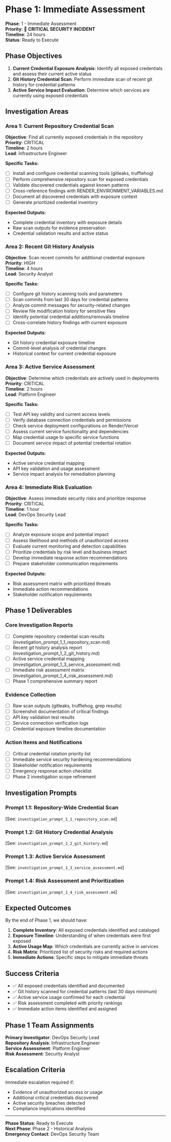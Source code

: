 # Phase 1: Immediate Assessment

**Phase**: 1 - Immediate Assessment  
**Priority**: 🚨 **CRITICAL SECURITY INCIDENT**  
**Timeline**: 24 hours  
**Status**: Ready to Execute  

## Phase Objectives

1. **Current Credential Exposure Analysis**: Identify all exposed credentials and assess their current active status
2. **Git History Credential Scan**: Perform immediate scan of recent git history for credential patterns
3. **Active Service Impact Evaluation**: Determine which services are currently using exposed credentials

## Investigation Areas

### Area 1: Current Repository Credential Scan
**Objective**: Find all currently exposed credentials in the repository  
**Priority**: CRITICAL  
**Timeline**: 2 hours  
**Lead**: Infrastructure Engineer  

**Specific Tasks:**
- [ ] Install and configure credential scanning tools (gitleaks, trufflehog)
- [ ] Perform comprehensive repository scan for exposed credentials
- [ ] Validate discovered credentials against known patterns
- [ ] Cross-reference findings with RENDER_ENVIRONMENT_VARIABLES.md
- [ ] Document all discovered credentials with exposure context
- [ ] Generate prioritized credential inventory

**Expected Outputs:**
- Complete credential inventory with exposure details
- Raw scan outputs for evidence preservation
- Credential validation results and active status

### Area 2: Recent Git History Analysis  
**Objective**: Scan recent commits for additional credential exposure  
**Priority**: HIGH  
**Timeline**: 4 hours  
**Lead**: Security Analyst  

**Specific Tasks:**
- [ ] Configure git history scanning tools and parameters
- [ ] Scan commits from last 30 days for credential patterns
- [ ] Analyze commit messages for security-related changes
- [ ] Review file modification history for sensitive files
- [ ] Identify potential credential additions/removals timeline
- [ ] Cross-correlate history findings with current exposure

**Expected Outputs:**
- Git history credential exposure timeline
- Commit-level analysis of credential changes
- Historical context for current credential exposure

### Area 3: Active Service Assessment
**Objective**: Determine which credentials are actively used in deployments  
**Priority**: CRITICAL  
**Timeline**: 2 hours  
**Lead**: Platform Engineer  

**Specific Tasks:**
- [ ] Test API key validity and current access levels
- [ ] Verify database connection credentials and permissions
- [ ] Check service deployment configurations on Render/Vercel
- [ ] Assess current service functionality and dependencies
- [ ] Map credential usage to specific service functions
- [ ] Document service impact of potential credential rotation

**Expected Outputs:**
- Active service credential mapping
- API key validation and usage assessment
- Service impact analysis for remediation planning

### Area 4: Immediate Risk Evaluation
**Objective**: Assess immediate security risks and prioritize response  
**Priority**: CRITICAL  
**Timeline**: 1 hour  
**Lead**: DevOps Security Lead  

**Specific Tasks:**
- [ ] Analyze exposure scope and potential impact
- [ ] Assess likelihood and methods of unauthorized access
- [ ] Evaluate current monitoring and detection capabilities
- [ ] Prioritize credentials by risk level and business impact
- [ ] Develop immediate response action recommendations
- [ ] Prepare stakeholder communication requirements

**Expected Outputs:**
- Risk assessment matrix with prioritized threats
- Immediate action recommendations
- Stakeholder notification requirements  

## Phase 1 Deliverables

### Core Investigation Reports
- [ ] Complete repository credential scan results (investigation_prompt_1_1_repository_scan.md)
- [ ] Recent git history analysis report (investigation_prompt_1_2_git_history.md)  
- [ ] Active service credential mapping (investigation_prompt_1_3_service_assessment.md)
- [ ] Immediate risk assessment matrix (investigation_prompt_1_4_risk_assessment.md)
- [ ] Phase 1 comprehensive summary report

### Evidence Collection
- [ ] Raw scan outputs (gitleaks, trufflehog, grep results)
- [ ] Screenshot documentation of critical findings
- [ ] API key validation test results
- [ ] Service connection verification logs
- [ ] Credential exposure timeline documentation

### Action Items and Notifications
- [ ] Critical credential rotation priority list
- [ ] Immediate service security hardening recommendations
- [ ] Stakeholder notification requirements
- [ ] Emergency response action checklist
- [ ] Phase 2 investigation scope refinement

## Investigation Prompts

### Prompt 1.1: Repository-Wide Credential Scan
[See: `investigation_prompt_1_1_repository_scan.md`]

### Prompt 1.2: Git History Credential Analysis
[See: `investigation_prompt_1_2_git_history.md`]

### Prompt 1.3: Active Service Assessment
[See: `investigation_prompt_1_3_service_assessment.md`]

### Prompt 1.4: Risk Assessment and Prioritization
[See: `investigation_prompt_1_4_risk_assessment.md`]

## Expected Outcomes

By the end of Phase 1, we should have:

1. **Complete Inventory**: All exposed credentials identified and cataloged
2. **Exposure Timeline**: Understanding of when credentials were first exposed
3. **Active Usage Map**: Which credentials are currently active in services
4. **Risk Matrix**: Prioritized list of security risks and required actions
5. **Immediate Actions**: Specific steps to mitigate immediate threats

## Success Criteria

- ✅ All exposed credentials identified and documented
- ✅ Git history scanned for credential patterns (last 30 days minimum)
- ✅ Active service usage confirmed for each credential
- ✅ Risk assessment completed with priority rankings
- ✅ Immediate action items identified and assigned

## Phase 1 Team Assignments

**Primary Investigator**: DevOps Security Lead  
**Repository Analysis**: Infrastructure Engineer  
**Service Assessment**: Platform Engineer  
**Risk Assessment**: Security Analyst  

## Escalation Criteria

Immediate escalation required if:
- Evidence of unauthorized access or usage
- Additional critical credentials discovered
- Active security breaches detected
- Compliance implications identified

---

**Phase Status**: Ready to Execute  
**Next Phase**: Phase 2 - Historical Analysis  
**Emergency Contact**: DevOps Security Team